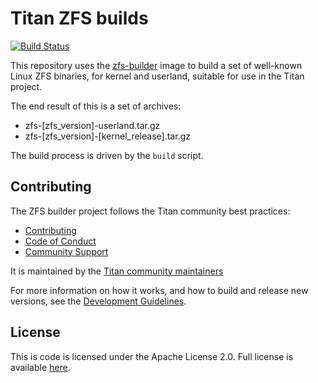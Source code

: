 # Titan ZFS builds

[![Build Status](https://travis-ci.org/titan-data/zfs-releases.svg?branch=master)](https://travis-ci.org/titan-data/zfs-releases)

This repository uses the [zfs-builder](https://github.com/titan-data/zfs-builder)
image to build a set of well-known Linux ZFS binaries, for kernel and userland,
suitable for use in the Titan project.

The end result of this is a set of archives:

   * zfs-[zfs_version]-userland.tar.gz
   * zfs-[zfs_version]-[kernel_release].tar.gz

The build process is driven by the `build` script.

## Contributing

The ZFS builder project follows the Titan community best practices:

  * [Contributing](https://github.com/titan-data/.github/blob/master/CONTRIBUTING.md)
  * [Code of Conduct](https://github.com/titan-data/.github/blob/master/CODE_OF_CONDUCT.md)
  * [Community Support](https://github.com/titan-data/.github/blob/master/SUPPORT.md)

It is maintained by the [Titan community maintainers](https://github.com/titan-data/.github/blob/master/MAINTAINERS.md)

For more information on how it works, and how to build and release new versions,
see the [Development Guidelines](DEVELOPING.md).

## License

This is code is licensed under the Apache License 2.0. Full license is
available [here](./LICENSE).
